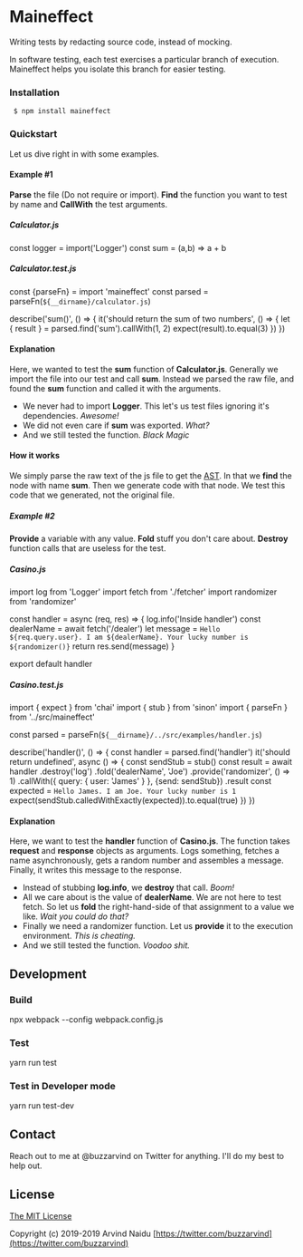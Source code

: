 # Maineffect

Writing tests by redacting source code, instead of mocking.

In software testing, each test exercises a particular branch of execution. Maineffect helps you isolate this branch for easier testing.

### Installation

` $ npm install maineffect`

### Quickstart

Let us dive right in with some examples.

#### Example #1

**Parse** the file (Do not require or import). **Find** the function you want to test by name and **CallWith** the test arguments.

##### Calculator.js

const logger = import('Logger')
const sum = (a,b) => a + b

##### Calculator.test.js

const {parseFn} = import 'maineffect'
const parsed = parseFn(`${__dirname}/calculator.js`)

describe('sum()', () => {
	it('should return the sum of two numbers', () => {
		let { result } = parsed.find('sum').callWith(1, 2)
		expect(result).to.equal(3)
	})
})

#### Explanation
Here, we wanted to test the **sum** function of **Calculator.js**. Generally we import the file into our test and call **sum**. Instead we parsed the raw file, and found the **sum** function and called it with the arguments.

- We never had to import **Logger**. This let's us test files ignoring it's dependencies. *Awesome!*
- We did not even care if **sum** was exported. *What?*
- And we still tested the function. *Black Magic*

#### How it works
We simply parse the raw text of the js file to get the [AST](https://en.wikipedia.org/wiki/Abstract_syntax_tree "AST"). In that we **find** the node with name **sum**. Then we generate code with that node. We test this code that we generated, not the original file.

##### Example #2
**Provide** a variable with any value. **Fold** stuff you don't care about. **Destroy** function calls that are useless for the test.

##### Casino.js

import log from 'Logger'
import fetch from './fetcher'
import randomizer from 'randomizer'

const handler = async (req, res) => {
	log.info('Inside handler')
	const dealerName = await fetch('/dealer')
	let message = `Hello ${req.query.user}. I am ${dealerName}. Your lucky number is ${randomizer()}`
	return res.send(message)
}

export default handler

##### Casino.test.js

import { expect } from 'chai'
import { stub } from 'sinon'
import { parseFn } from '../src/maineffect'

const parsed = parseFn(`${__dirname}/../src/examples/handler.js`)

describe('handler()', () => {
	const handler = parsed.find('handler')
	it('should return undefined', async () => {
		const sendStub = stub()
		const result = await handler
								.destroy('log')
								.fold('dealerName', 'Joe')
								.provide('randomizer', () => 1)
								.callWith({
									query: {
										user: 'James'
									}
								}, {send: sendStub})
								.result
		const expected = `Hello James. I am Joe. Your lucky number is 1`
		expect(sendStub.calledWithExactly(expected)).to.equal(true)
	})
})

#### Explanation
Here, we want to test the **handler** function of **Casino.js**. The function takes **request** and **response** objects as arguments. Logs something, fetches a name asynchronously, gets a random number and assembles a message. Finally, it writes this message to the response.

- Instead of stubbing **log.info**, we **destroy** that call. *Boom!*
- All we care about is the value of **dealerName**. We are not here to test fetch. So let us **fold** the right-hand-side of that assignment to a value we like. *Wait you could do that?*
- Finally we need a randomizer function. Let us **provide** it to the execution environment. *This is cheating.*
- And we still tested the function. *Voodoo shit.*

## Development
### Build
npx webpack --config webpack.config.js

### Test
yarn run test

### Test in Developer mode
yarn run test-dev

## Contact
Reach out to me at @buzzarvind on Twitter for anything. I'll do my best to help out.

## License

[The MIT License](http://opensource.org/licenses/MIT)

Copyright (c) 2019-2019 Arvind Naidu [https://twitter.com/buzzarvind](https://twitter.com/buzzarvind)
